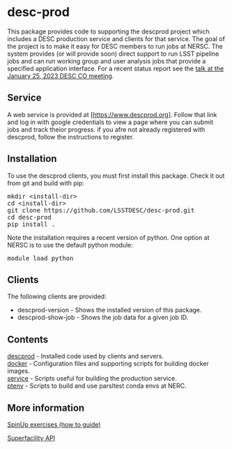 # desc-prod
This package provides code to supporting the descprod project which includes a DESC production service and clients for that service.
The goal of the project is to make it easy for DESC members to run jobs at NERSC.
The system provides (or will provide soon) direct support to run LSST pipeline jobs
and can run working group and user analysis jobs that provide a specified application interface.
For a recent status report see the
[talk at the January 25, 2023 DESC CO meeting](https://drive.google.com/file/d/1uAMfWpQLenxF_50mjmBWqISEEDxOkdrc/view?usp=share_link).

## Service
A web service is provided at [https://www.descprod.org].
Follow that link and log in with google credentials to view a page where you can submit jobs and track theior progress.
if you afre not already registered with descprod, follow the instructions to register.

## Installation
To use the descprod clients, you must first install this package.
Check it out from git and build with pip:
<pre>
mkdir &lt;install-dir>
cd &lt;install-dir>
git clone https://github.com/LSSTDESC/desc-prod.git
cd desc-prod
pip install .
</pre>
Note the installation requires a recent version of python.
One option at NERSC is to use the default python module:
<pre>
module load python
</pre>

## Clients
The following clients are provided:
* descprod-version - Shows the installed version of this package.
* descprod-show-job - Shows the job data for a given job ID.

## Contents
[descprod](descprod) - Installed code used by clients and servers.  
[docker](docker) - Configuration files and supporting scripts for building docker images.  
[service](service) - Scripts useful for building the production service.  
[ptenv](ptenv) - Scripts to build and use parsltest conda envs at NERC.  

## More information

[SpinUp exercises (how to guide)](https://www.dropbox.com/sh/102smpnhmbimg4a/AAA2nNnRWOPYrRi6oq_QLrnYa/Self-Guided%20SpinUp/Self-Guided%20SpinUp%20Exercises.pdf?dl=0)

[Superfacility API](https://docs.nersc.gov/services/sfapi/)
